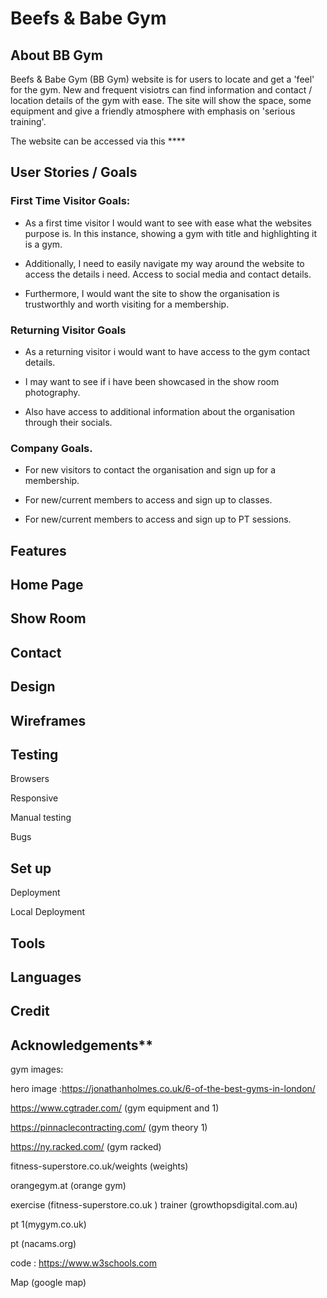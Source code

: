 # Beefs & Babe Gym

 ## About BB Gym

Beefs & Babe Gym (BB Gym) website is for users to locate and get a 'feel' for the gym. 
New and frequent visiotrs can find information and contact / location details of the gym with ease.
The site will show the space, some equipment and give a friendly atmosphere with emphasis on 'serious training'.

The website can be accessed via this **** 

## User Stories /  Goals

### First Time Visitor Goals:
* As a first time visitor I would want to see with ease what the websites purpose is. In this instance, showing a gym with title and highlighting it is a gym.

* Additionally, I need to easily navigate my way around the website to access the details i need. Access to social media and contact details.

* Furthermore, I would want the site to show the organisation is trustworthly and worth visiting for a membership.


### Returning Visitor Goals

* As a returning visitor i would want to have access to the gym contact details.

* I may want to see if i have been showcased in the show room photography.

* Also have access to additional information about the organisation through their socials.


### Company Goals.

* For new visitors to contact the organisation and sign up for a membership.

* For new/current members to access and sign up to classes.

* For new/current members to access and sign up to PT sessions. 



## Features

## Home Page

## Show Room


## Contact

## Design

## Wireframes

## Testing
Browsers

Responsive

Manual testing

Bugs

## Set up 
Deployment

Local Deployment 

## Tools

## Languages

## Credit

## Acknowledgements**

 gym images: 
 
 hero image :https://jonathanholmes.co.uk/6-of-the-best-gyms-in-london/ 

 https://www.cgtrader.com/ (gym equipment and 1)

https://pinnaclecontracting.com/ (gym theory 1)

https://ny.racked.com/ (gym racked)

fitness-superstore.co.uk/weights (weights)

orangegym.at (orange gym)

exercise (fitness-superstore.co.uk
)
trainer (growthopsdigital.com.au)

pt 1(mygym.co.uk)

pt (nacams.org)

 code : https://www.w3schools.com

 Map (google map)
